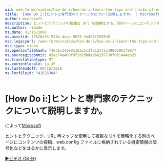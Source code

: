 ```yaml
---
uid: web-forms/videos/how-do-i/how-do-i-learn-the-tips-and-tricks-of-experts
title: '[How Do i:]ヒントと専門家のテクニックについて説明しますか。 | Microsoft Docs'
author: microsoft
description: ヒントとテクニックの複雑な Url を簡略化する、別のページにコンテンツの投稿、web.config ファイルに格納されている機密情報の暗号化などを表示してください.
ms.author: riande
ms.date: 01/16/2006
ms.assetid: 77526e53-524b-4cae-9025-3e493f2895d0
msc.legacyurl: /web-forms/videos/how-do-i/how-do-i-learn-the-tips-and-tricks-of-experts
msc.type: video
ms.openlocfilehash: f465bc243e01a8a35c3f31237a339803063f9877
ms.sourcegitcommit: 45ac74e400f9f2b7dbded66297730f6f14a4eb25
ms.translationtype: MT
ms.contentlocale: ja-JP
ms.lasthandoff: 08/16/2018
ms.locfileid: "41826304"
---
```

<a name="how-do-i-learn-the-tips-and-tricks-of-experts"></a>[How Do i:]ヒントと専門家のテクニックについて説明しますか。
====================
によって[Microsoft](https://github.com/microsoft)

ヒントとテクニック、URL 再マップを使用して複雑な Url を簡略化する別のページにコンテンツの投稿、web.config ファイルに格納されている機密情報の暗号化などをはるかに表示します。

[&#9654;ビデオ (18 分)](https://channel9.msdn.com/Blogs/ASP-NET-Site-Videos/how-do-i-learn-the-tips-and-tricks-of-experts)
